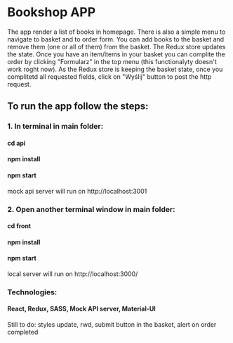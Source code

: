 # Bookshop APP
The app render a list of books in homepage. There is also a simple menu to navigate to basket and to order form. You can add books to the basket and remove them (one or all of them) from the basket. The Redux store updates the state. Once you have an item/items in your basket you can complite the order by clicking "Formularz" in the top menu (this functionalyty doesn't work roght now). As the Redux store is keeping the basket state, once you complitetd all requested fields, click on "Wyślij" button to post the http request. 

## To run the app follow the steps:

### 1. In terminal in main folder:
#### cd api
#### npm install 
#### npm start
mock api server will run on http://localhost:3001

### 2. Open another terminal window in main folder:
#### cd front
#### npm install 
#### npm start
local server will run on http://localhost:3000/

### Technologies:
#### React, Redux, SASS, Mock API server, Material-UI

Still to do: styles update, rwd, submit button in the basket, alert on order completed
